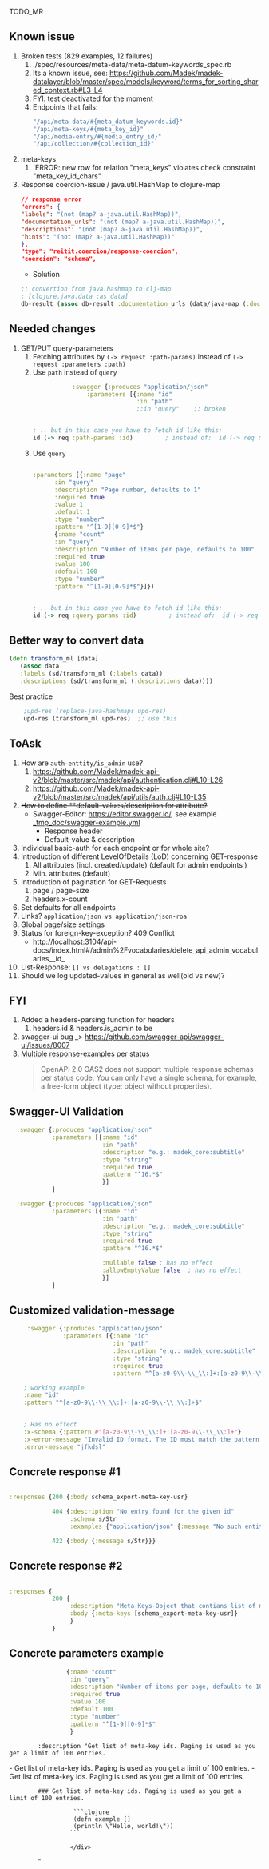 TODO_MR

Known issue
--
1. Broken tests (829 examples, 12 failures)
   1. ./spec/resources/meta-data/meta-datum-keywords_spec.rb
   2. Its a known issue, see: https://github.com/Madek/madek-datalayer/blob/master/spec/models/keyword/terms_for_sorting_shared_context.rb#L3-L4
   3. FYI: test deactivated for the moment
   4. Endpoints that fails:
      ```bash
      "/api/meta-data/#{meta_datum_keywords.id}"
      "/api/meta-keys/#{meta_key_id}"
      "/api/media-entry/#{media_entry_id}"
      "/api/collection/#{collection_id}"
      ```
2. meta-keys
   1. `ERROR:  new row for relation "meta_keys" violates check constraint "meta_key_id_chars" 
3. Response coercion-issue / java.util.HashMap to clojure-map
   ```json
   // response error
   "errors": {
   "labels": "(not (map? a-java.util.HashMap))",
   "documentation_urls": "(not (map? a-java.util.HashMap))",
   "descriptions": "(not (map? a-java.util.HashMap))",
   "hints": "(not (map? a-java.util.HashMap))"
   },
   "type": "reitit.coercion/response-coercion",
   "coercion": "schema",
   ```
   - Solution
   ```clojure
   ;; convertion from java.hashmap to clj-map
   ; [clojure.java.data :as data]
   db-result (assoc db-result :documentation_urls (data/java-map (:documentation_urls db-result)))
   ```
   

Needed changes
--
1. GET/PUT query-parameters
   1. Fetching attributes by `(-> request :path-params)` instead of `(-> request :parameters :path)`
   2. Use `path` instead of `query`   
      ```clojure
                 :swagger {:produces "application/json"
                     :parameters [{:name "id"
                                   :in "path"    
                                   ;:in "query"    ;; broken
      
      
      ; .. but in this case you have to fetch id like this:
      id (-> req :path-params :id)         ; instead of:  id (-> req :parameters :path :id)
      ```
   3. Use `query`    
      ```clojure

      :parameters [{:name "page"
            :in "query"
            :description "Page number, defaults to 1"
            :required true
            :value 1
            :default 1
            :type "number"
            :pattern "^[1-9][0-9]*$"}
            {:name "count"
            :in "query"
            :description "Number of items per page, defaults to 100"
            :required true
            :value 100
            :default 100
            :type "number"
            :pattern "^[1-9][0-9]*$"}]})
      
      
      ; .. but in this case you have to fetch id like this:
      id (-> req :query-params :id)         ; instead of:  id (-> req :parameters :path :id)
      ```

Better way to convert data
--
```clojure
(defn transform_ml [data]
   (assoc data
   :labels (sd/transform_ml (:labels data))
   :descriptions (sd/transform_ml (:descriptions data))))
```
Best practice
```clojure
    ;upd-res (replace-java-hashmaps upd-res)
    upd-res (transform_ml upd-res)  ;; use this
```


ToAsk
--
1. How are `auth-enttity/is_admin` use?
   1. https://github.com/Madek/madek-api-v2/blob/master/src/madek/api/authentication.clj#L10-L26
   2. https://github.com/Madek/madek-api-v2/blob/master/src/madek/api/utils/auth.clj#L10-L35
2. ~~How to define **default-values/description for attribute?~~
   -  Swagger-Editor: https://editor.swagger.io/, see example [_tmp_doc/swagger-example.yml](_tmp_doc/swagger-example.yml)
      - Response header
      - Default-value & description
3. Individual basic-auth for each endpoint or for whole site?
4. Introduction of different LevelOfDetails (LoD) concerning GET-response
   1. All attributes (incl. created/update) (default for admin endpoints )
   2. Min. attributes (default)
5. Introduction of pagination for GET-Requests
   1. page / page-size
   2. headers.x-count
6. Set defaults for all endpoints
7. Links? `application/json vs application/json-roa`
8. Global page/size settings
9. Status for foreign-key-exception?   409 Conflict
   - http://localhost:3104/api-docs/index.html#/admin%2Fvocabularies/delete_api_admin_vocabularies__id_
10. List-Response: `[] vs delegations : []`
11. Should we log updated-values in general as well(old vs new)?

FYI
--
1. Added a headers-parsing function for headers
   1. headers.id & headers.is_admin to be 
2. swagger-ui bug _> https://github.com/swagger-api/swagger-ui/issues/8007
3. [Multiple response-examples per status](https://stackoverflow.com/questions/36576447/swagger-specify-two-responses-with-same-code-based-on-optional-parameter) 
   > OpenAPI 2.0
   > OAS2 does not support multiple response schemas per status code. You can only have a single schema, for example, a free-form object (type: object without properties).



Swagger-UI Validation
--
```clojure
  :swagger {:produces "application/json"
            :parameters [{:name "id"
                          :in "path"
                          :description "e.g.: madek_core:subtitle"
                          :type "string"
                          :required true
                          :pattern "^16.*$"
                          }]
            }
```

```clojure
  :swagger {:produces "application/json"
            :parameters [{:name "id"
                          :in "path"
                          :description "e.g.: madek_core:subtitle"
                          :type "string"
                          :required true
                          :pattern "^16.*$"

                          :nullable false ; has no effect
                          :allowEmptyValue false  ; has no effect
                          }]
            }
```

## Customized validation-message
> 
```clojure
     :swagger {:produces "application/json"
               :parameters [{:name "id"
                             :in "path"
                             :description "e.g.: madek_core:subtitle"
                             :type "string"
                             :required true
                             :pattern "^[a-z0-9\\-\\_\\:]+:[a-z0-9\\-\\_\\:]+$"

    ; working example
    :name "id"
    :pattern "^[a-z0-9\\-\\_\\:]+:[a-z0-9\\-\\_\\:]+$"                          

    
    ; Has no effect
    :x-schema {:pattern #"[a-z0-9\\-\\_\\:]+:[a-z0-9\\-\\_\\:]+"}
    :x-error-message "Invalid ID format. The ID must match the pattern 'some_pattern'."
    :error-message "jfkdsl"
```



## Concrete response #1
```clojure

:responses {200 {:body schema_export-meta-key-usr}

            404 {:description "No entry found for the given id"
                 :schema s/Str
                 :examples {"application/json" {:message "No such entity in :meta_keys as :id with not-existing:key"}}}

            422 {:body {:message s/Str}}}
```

## Concrete response #2
```clojure

:responses {
            200 {
                 :description "Meta-Keys-Object that contians list of meta-key-entries OR empty list"
                 :body {:meta-keys [schema_export-meta-key-usr]}
                 }
            }
```


## Concrete parameters example
```clojure
                {:name "count"
                 :in "query"
                 :description "Number of items per page, defaults to 100"
                 :required true
                 :value 100
                 :default 100
                 :type "number"
                 :pattern "^[1-9][0-9]*$"
                 }
```



            :description "Get list of meta-key ids. Paging is used as you get a limit of 100 entries.


  <div style=\"color: green\">
            - Get list of meta-key ids. Paging is used as you get a limit of 100 entries.
            - Get list of meta-key ids. Paging is used as you get a limit of 100 entries

            ### Get list of meta-key ids. Paging is used as you get a limit of 100 entries.

                      ```clojure
                      (defn example []
                      (println \"Hello, world!\"))
                     ```

                     </div>

            "